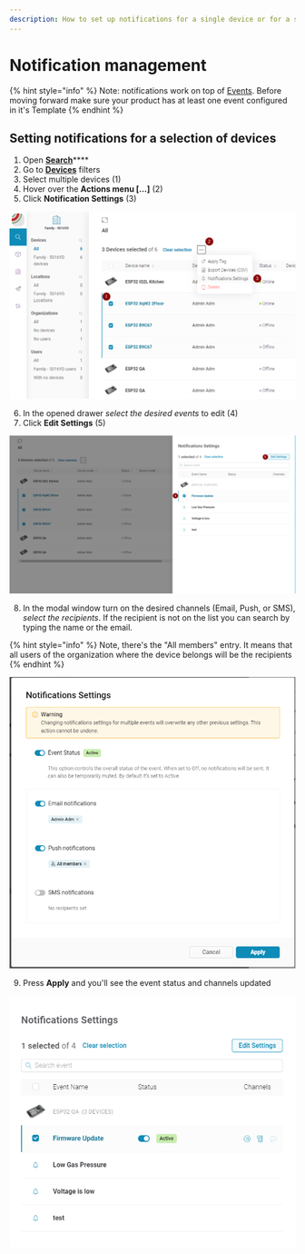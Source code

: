 ```yaml
---
description: How to set up notifications for a single device or for a selection of devices.
---
```


# Notification management

{% hint style="info" %}
Note: notifications work on top of [Events](../blynk.console/for-developers/products/events/). Before moving forward make sure your product has at least one event configured in it's Template
{% endhint %}

## Setting notifications for a selection of devices

1. Open [**Search**](../blynk.console/for-developers/search/)\*\*\*\*
2. Go to [**Devices**](../blynk.console/for-developers/search/devices-1/) filters
3. Select multiple devices \(1\)
4. Hover over the **Actions menu \[...\]** \(2\)
5. Click **Notification Settings** \(3\)

![](../.gitbook/assets/image%20%288%29%20%283%29%20%283%29%20%282%29%20%281%29%20%282%29.png)

6. In the opened drawer _select the desired events_ to edit \(4\)  
7. Click **Edit Settings** \(5\)

![](../.gitbook/assets/image%20%281%29.png)

8. In the modal window turn on the desired channels \(Email, Push, or SMS\), _select the recipients_. If the recipient is not on the list you can search by typing the name or the email.

{% hint style="info" %}
Note, there's the "All members" entry. It means that all users of the organization where the device belongs will be the recipients
{% endhint %}

![](../.gitbook/assets/image%20%285%29.png)

9. Press **Apply** and you'll see the event status and channels updated

![](../.gitbook/assets/image%20%286%29.png)

